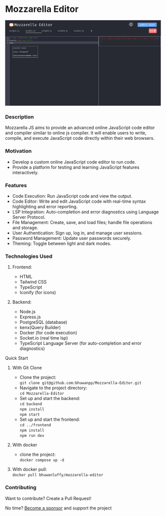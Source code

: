 # Mozzarella Editor

![alt text](image.png)

### Description

Mozzarella JS aims to provide an advanced online JavaScript code editor and compiler similar to online js compiler. It will enable users to write, compile, and execute JavaScript code directly within their web browsers.

### Motivation

- Develop a custom online JavaScript code editor to run code.
- Provide a platform for testing and learning JavaScript features interactively.

### Features

- Code Execution: Run JavaScript code and view the output.
- Code Editor: Write and edit JavaScript code with real-time syntax highlighting and error reporting.
- LSP Integration: Auto-completion and error diagnostics using Language Server Protocol.
- File Management: Create, save, and load files; handle file operations and storage.
- User Authentication: Sign up, log in, and manage user sessions.
- Password Management: Update user passwords securely.
- Theming: Toggle between light and dark modes.

### Technologies Used

1. Frontend:

   - HTML
   - Tailwind CSS
   - TypeScript
   - Iconify (for icons)

2. Backend:
   - Node.js
   - Express.js
   - PostgreSQL (database)
   - kenx(Query Builder)
   - Docker (for code execution)
   - Socket.io (real time lsp)
   - TypeScript Language Server (for auto-completion and error diagnostics)

Quick Start

1. With Git Clone

   - Clone the project:\
     `git clone git@github.com:bhuwanpp/Mozzarella-Editor.git`
   - Navigate to the project directory:\
     `cd Mozzarella-Editor`
   - Set up and start the backend:\
      `cd backend`\
     `npm install`\
     `npm start`
   - Set up and start the frontend:\
     `cd ../frontend`\
     `npm install`\
     `npm run dev`

2. With docker

   - clone the project:\
     `docker compose up -d`

3. With docker pull:\
   `docker pull bhuwanluffy/mozzarella-editor`

### Contributing

Want to contribute? Create a Pull Request!

No time? [Become a sponsor](https://github.com/sponsors/bhuwanpp) and support the project
